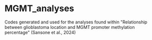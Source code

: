 # MGMT_analyses
Codes generated and used for the analyses found within "Relationship between glioblastoma location and MGMT promoter methylation percentage" (Sansone et al., 2024)
